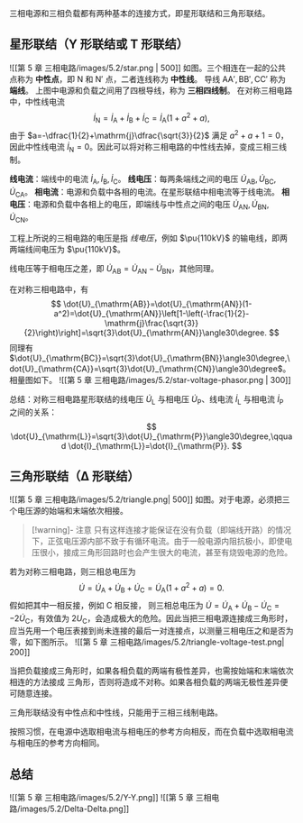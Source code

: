 三相电源和三相负载都有两种基本的连接方式，即星形联结和三角形联结。
## 星形联结（Y 形联结或 T 形联结）
![[第 5 章 三相电路/images/5.2/star.png | 500]]
如图。三个相连在一起的公共点称为 **中性点**，即 $\mathrm{N}$ 和 $\mathrm{N}'$ 点，二者连线称为 **中性线**。
导线 $\mathrm{AA',BB',CC'}$ 称为 **端线**。
上图中电源和负载之间用了四根导线，称为 **三相四线制**。
在对称三相电路中，中性线电流 $$ \dot{I}_{\mathrm{N}}=\dot{I}_{\mathrm{A}}+\dot{I}_{\mathrm{B}}+\dot{I}_{\mathrm{C}}=\dot{I}_{\mathrm{A}}(1+a^2+a), $$由于 $a=-\dfrac{1}{2}+\mathrm{j}\dfrac{\sqrt{3}}{2}$ 满足 $a^2+a+1=0$，因此中性线电流 $\dot{I}_{\mathrm{N}}=0$。因此可以将对称三相电路的中性线去掉，变成三相三线制。

**线电流**：端线中的电流 $\dot{I}_{\mathrm{A}},\dot{I}_{\mathrm{B}},\dot{I}_{\mathrm{C}}$。
**线电压**：每两条端线之间的电压 $\dot{U}_{\mathrm{AB}},\dot{U}_{\mathrm{BC}},\dot{U}_{\mathrm{CA}}$。
**相电流**：电源和负载中各相的电流。在星形联结中相电流等于线电流。
**相电压**：电源和负载中各相上的电压，即端线与中性点之间的电压 $\dot{U}_{\mathrm{AN}},\dot{U}_{\mathrm{BN}},\dot{U}_{\mathrm{CN}}$。

工程上所说的三相电路的电压是指 *线电压*，例如 $\pu{110kV}$ 的输电线，即两两端线间电压为 $\pu{110kV}$。

线电压等于相电压之差，即 $\dot{U}_{\mathrm{AB}}=\dot{U}_{\mathrm{AN}}-\dot{U}_{\mathrm{BN}}$，其他同理。

在对称三相电路中，有 $$ \dot{U}_{\mathrm{AB}}=\dot{U}_{\mathrm{AN}}(1-a^2)=\dot{U}_{\mathrm{AN}}\left[1-\left(-\frac{1}{2}-\mathrm{j}\frac{\sqrt{3}}{2}\right)\right]=\sqrt{3}\dot{U}_{\mathrm{AN}}\angle30\degree. $$同理有 $\dot{U}_{\mathrm{BC}}=\sqrt{3}\dot{U}_{\mathrm{BN}}\angle30\degree,\dot{U}_{\mathrm{CA}}=\sqrt{3}\dot{U}_{\mathrm{CN}}\angle30\degree$。相量图如下。
![[第 5 章 三相电路/images/5.2/star-voltage-phasor.png | 300]]

总结：对称三相电路星形联结的线电压 $\dot{U}_{\mathrm{L}}$ 与相电压 $\dot{U}_{\mathrm{P}}$、线电流 $\dot{I}_{\mathrm{L}}$ 与相电流 $\dot{I}_{\mathrm{P}}$ 之间的关系：$$ \dot{U}_{\mathrm{L}}=\sqrt{3}\dot{U}_{\mathrm{P}}\angle30\degree,\qquad \dot{I}_{\mathrm{L}}=\dot{I}_{\mathrm{P}}. $$
## 三角形联结（Δ 形联结）
![[第 5 章 三相电路/images/5.2/triangle.png| 500]]
如图。对于电源，必须把三个电压源的始端和末端依次相接。
> [!warning]- 注意
只有这样连接才能保证在没有负载（即端线开路）的情况下，正弦电压源内部不致于有循环电流。由于一般电源内阻抗极小，即使电压很小，接成三角形回路时也会产生很大的电流，甚至有烧毁电源的危险。

若为对称三相电路，则三相总电压为 $$ \dot{U}=\dot{U}_{\mathrm{A}}+\dot{U}_{\mathrm{B}}+\dot{U}_{\mathrm{C}}=\dot{U}_{\mathrm{A}}(1+a^2+a)=0. $$假如把其中一相反接，例如 $\mathrm{C}$ 相反接， 则三相总电压为 $\dot{U}=\dot{U}_{\mathrm{A}}+\dot{U}_{\mathrm{B}}-\dot{U}_{\mathrm{C}}=-2\dot{U}_{\mathrm{C}}$，有效值为 $2U _{\mathrm{C}}$，会造成极大的危险。因此当把三相电源连接成三角形时，应当先用一个电压表接到尚未连接的最后一对连接点，以测量三相电压之和是否为零，如下图所示。
![[第 5 章 三相电路/images/5.2/triangle-voltage-test.png| 200]]

当把负载接成三角形时，如果各相负载的两端有极性差异，也需按始端和末端依次相连的方法接成 三角形，否则将造成不对称。如果各相负载的两端无极性差异便可随意连接。

三角形联结没有中性点和中性线，只能用于三相三线制电路。

按照习惯，在电源中选取相电流与相电压的参考方向相反，而在负载中选取相电流与相电压的参考方向相同。

## 总结
![[第 5 章 三相电路/images/5.2/Y-Y.png]]
![[第 5 章 三相电路/images/5.2/Delta-Delta.png]]
